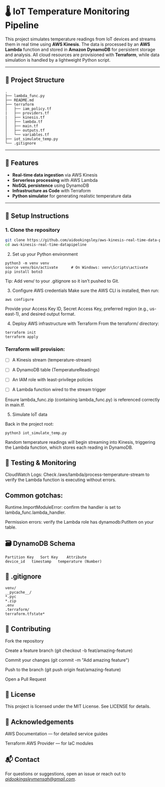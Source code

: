 # 🌡️ IoT Temperature Monitoring Pipeline

This project simulates temperature readings from IoT devices and streams them in real time using **AWS Kinesis**. The data is processed by an **AWS Lambda** function and stored in **Amazon DynamoDB** for persistent storage and analysis. All cloud resources are provisioned with **Terraform**, while data simulation is handled by a lightweight Python script.

---

## 📁 Project Structure

```
.
├── lambda_func.py
├── README.md
├── terraform
│   ├── iam_policy.tf
|   ├── providers.tf
|   ├── kinesis.tf 
│   ├── lambda.tf
│   ├── main.tf
│   ├── outputs.tf
│   └── variables.tf
├── iot_simulate_temp.py
└── .gitignore
```


---

## 🚀 Features

- **Real-time data ingestion** via AWS Kinesis
- **Serverless processing** with AWS Lambda
- **NoSQL persistence** using DynamoDB
- **Infrastructure as Code** with Terraform
- **Python simulator** for generating realistic temperature data

---

## 🔧 Setup Instructions


### 1. Clone the repository

```bash
git clone https://github.com/aidookingsley/aws-kinesis-real-time-data-pipeline.git
cd aws-kinesis-real-time-datapipeline
```


2. Set up your Python environment

```
python3 -m venv venv
source venv/bin/activate      # On Windows: venv\Scripts\activate
pip install boto3
```
Tip: Add venv/ to your .gitignore so it isn’t pushed to Git.


3. Configure AWS credentials
Make sure the AWS CLI is installed, then run:
```
aws configure
```
Provide your Access Key ID, Secret Access Key, preferred region (e.g., us-east-1), and desired output format.


4. Deploy AWS infrastructure with Terraform
From the terraform/ directory:
```
terraform init
terraform apply
```
 ### Terraform will provision: ###

- [ ] A Kinesis stream (temperature-stream)

- [ ] A DynamoDB table (TemperatureReadings)

- [ ] An IAM role with least-privilege policies

- [ ] A Lambda function wired to the stream trigger

Ensure lambda_func.zip (containing lambda_func.py) is referenced correctly in main.tf.


5. Simulate IoT data

Back in the project root:
```
python3 iot_simulate_temp.py
```
Random temperature readings will begin streaming into Kinesis, triggering the Lambda function, which stores each reading in DynamoDB.


## 🧪  Testing & Monitoring ##

CloudWatch Logs:
Check /aws/lambda/process-temperature-stream to verify the Lambda function is executing without errors.


## Common gotchas: ##

Runtime.ImportModuleError: confirm the handler is set to lambda_func.lambda_handler.

Permission errors: verify the Lambda role has dynamodb:PutItem on your table.


## 🗃️ DynamoDB Schema ##
```
Partition Key	Sort Key	Attribute
device_id	timestamp	temperature (Number)
```


## 📄 .gitignore ##
```
venv/
__pycache__/
*.pyc
*.zip
.env
.terraform/
terraform.tfstate*
```


## 🤝 Contributing ##
Fork the repository

Create a feature branch (git checkout -b feat/amazing-feature)

Commit your changes (git commit -m "Add amazing feature")

Push to the branch (git push origin feat/amazing-feature)

Open a Pull Request


## 📜 License ##
This project is licensed under the MIT License. See LICENSE for details.



## 🧠 Acknowledgements ##
AWS Documentation — for detailed service guides

Terraform AWS Provider — for IaC modules


## 📬 Contact ##
For questions or suggestions, open an issue or reach out to *aidookingsleymensah@gmail.com*.


